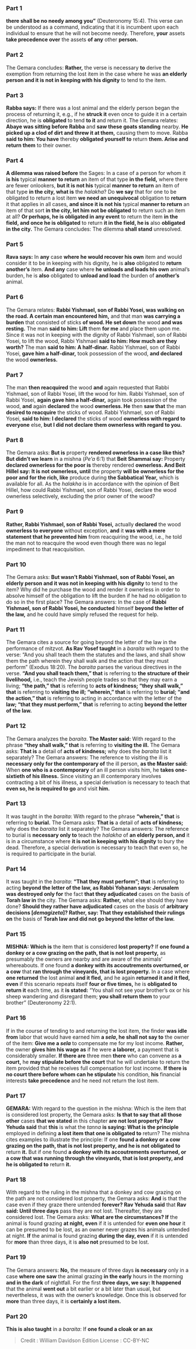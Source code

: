 
### Part 1
<b>there shall be no needy among you”</b> (Deuteronomy 15:4). This verse can be understood as a command, indicating that it is incumbent upon each individual to ensure that he will not become needy. Therefore, <b>your</b> assets <b>take precedence over</b> the assets <b>of any</b> other <b>person.</b>

### Part 2
The Gemara concludes: <b>Rather,</b> the verse is necessary <b>to</b> derive the exemption from returning the lost item in the case where he was <b>an elderly person and it is not in keeping with his dignity</b> to tend to the item.

### Part 3
<b>Rabba says:</b> If there was a lost animal and the elderly person began the process of returning it, e.g., if he <b>struck it</b> even once to guide it in a certain direction, he is <b>obligated</b> to tend <b>to it</b> and return it. The Gemara relates: <b>Abaye was sitting before Rabba</b> and <b>saw these goats standing</b> nearby. <b>He picked up a clod of dirt and threw it at them,</b> causing them to move. Rabba <b>said to him: You have</b> thereby <b>obligated yourself to</b> return <b>them. Arise and return them</b> to their owner.

### Part 4
<b>A dilemma was raised before</b> the Sages: In a case of a person for whom it <b>is his</b> typical <b>manner to return</b> an item of that type <b>in the field,</b> where there are fewer onlookers, <b>but it is not his</b> typical <b>manner to return</b> an item of that type <b>in the city, what is</b> the <i>halakha</i>? Do <b>we say</b> that for one to be obligated to return a lost item <b>we need an unequivocal</b> obligation to <b>return</b> it that applies in all cases, <b>and since it is not his</b> typical <b>manner to return</b> an item of that sort <b>in the city, let him not be obligated</b> to return such an item at all? <b>Or perhaps, he is obligated in any event</b> to return the item <b>in the field, and once he is obligated</b> to return <b>it in the field, he is</b> also <b>obligated in the city.</b> The Gemara concludes: The dilemma <b>shall stand</b> unresolved.

### Part 5
<b>Rava says:</b> In <b>any</b> case <b>where he would recover his own</b> item and would consider it to be in keeping with his dignity, he is <b>also</b> obligated to <b>return another’s</b> item. <b>And any</b> case where <b>he unloads and loads his own</b> animal’s burden, he is <b>also</b> obligated to <b>unload and load</b> the burden of <b>another’s</b> animal.

### Part 6
The Gemara relates: <b>Rabbi Yishmael, son of Rabbi Yosei, was walking on the road. A certain man encountered him,</b> and that man <b>was carrying a burden</b> that consisted of sticks <b>of wood. He set down</b> the wood <b>and was resting.</b> The man <b>said to him: Lift</b> them <b>for me</b> and place them upon me. Since it was not in keeping with the dignity of Rabbi Yishmael, son of Rabbi Yosei, to lift the wood, Rabbi Yishmael <b>said to him: How much are they worth?</b> The man <b>said to him: A half-dinar.</b> Rabbi Yishmael, son of Rabbi Yosei, <b>gave him a half-dinar,</b> took possession of the wood, <b>and declared</b> the wood <b>ownerless.</b>

### Part 7
The man <b>then reacquired</b> the wood <b>and</b> again requested that Rabbi Yishmael, son of Rabbi Yosei, lift the wood for him. Rabbi Yishmael, son of Rabbi Yosei, <b>again gave him a half-dinar,</b> again took possession of the wood, <b>and</b> again <b>declared</b> the wood <b>ownerless. He</b> then <b>saw that</b> the man <b>desired to reacquire</b> the sticks of wood. Rabbi Yishmael, son of Rabbi Yosei, <b>said to him: I declared</b> the sticks of wood <b>ownerless with regard to everyone</b> else, <b>but I did not declare them ownerless with regard to you.</b>

### Part 8
The Gemara asks: <b>But is</b> property <b>rendered ownerless in a case like this? But didn’t we learn</b> in a mishna (<i>Pe’a</i> 6:1) that <b>Beit Shammai say:</b> Property <b>declared ownerless for the poor is</b> thereby rendered <b>ownerless. And Beit Hillel say: It is not ownerless, until</b> the property <b>will be ownerless for the poor and for the rich, like</b> produce during <b>the Sabbatical Year,</b> which is available for all. As the <i>halakha</i> is in accordance with the opinion of Beit Hillel, how could Rabbi Yishmael, son of Rabbi Yosei, declare the wood ownerless selectively, excluding the prior owner of the wood?

### Part 9
<b>Rather, Rabbi Yishmael, son of Rabbi Yosei,</b> actually <b>declared</b> the wood <b>ownerless to everyone</b> without exception, <b>and</b> it <b>was with a mere statement that he prevented him</b> from reacquiring the wood, i.e., he told the man not to reacquire the wood even though there was no legal impediment to that reacquisition.

### Part 10
The Gemara asks: <b>But wasn’t Rabbi Yishmael, son of Rabbi Yosei, an elderly person and it was not in keeping with his dignity</b> to tend to the item? Why did he purchase the wood and render it ownerless in order to absolve himself of the obligation to lift the burden if he had no obligation to do so in the first place? The Gemara answers: In the case of <b>Rabbi Yishmael, son of Rabbi Yosei, he conducted</b> himself <b>beyond the letter of the law,</b> and he could have simply refused the request for help.

### Part 11
The Gemara cites a source for going beyond the letter of the law in the performance of mitzvot. <b>As Rav Yosef taught</b> in a <i>baraita</i> with regard to the verse: “And you shall teach them the statutes and the laws, and shall show them the path wherein they shall walk and the action that they must perform” (Exodus 18:20). The <i>baraita</i> parses the various directives in the verse. <b>“And you shall teach them,” that</b> is referring to <b>the structure of their livelihood,</b> i.e., teach the Jewish people trades so that they may earn a living; <b>“the path,” that</b> is referring to <b>acts of kindness; “they shall walk,” that</b> is referring to <b>visiting the ill; “wherein,” that</b> is referring to <b>burial; “and the action,” that</b> is referring to acting in accordance with the letter of the <b>law; “that they must perform,” that</b> is referring to acting <b>beyond the letter of the law.</b>

### Part 12
The Gemara analyzes the <i>baraita</i>. <b>The Master said:</b> With regard to the phrase <b>“they shall walk,” that</b> is referring to <b>visiting the ill.</b> The Gemara asks: <b>That is</b> a detail of <b>acts of kindness;</b> why does the <i>baraita</i> list it separately? The Gemara answers: The reference to visiting the ill is <b>necessary only for the contemporary of</b> the ill person, <b>as the Master said:</b> When <b>one who is a contemporary</b> of an ill person visits him, he <b>takes one-sixtieth of his illness.</b> Since visiting an ill contemporary involves contracting a bit of his illness, a special derivation is necessary to teach that <b>even so, he is required to go</b> and visit <b>him.</b>

### Part 13
It was taught in the <i>baraita</i>: With regard to the phrase <b>“wherein,” that</b> is referring to <b>burial.</b> The Gemara asks: <b>That is</b> a detail of <b>acts of kindness;</b> why does the <i>baraita</i> list it separately? The Gemara answers: The reference to burial is <b>necessary only to</b> teach the <i>halakha</i> of <b>an elderly person, and</b> it is in a circumstance where <b>it is not in keeping with his dignity</b> to bury the dead. Therefore, a special derivation is necessary to teach that even so, he is required to participate in the burial.

### Part 14
It was taught in the <i>baraita</i>: <b>“That they must perform”; that</b> is referring to acting <b>beyond the letter of the law, as Rabbi Yoḥanan says: Jerusalem was destroyed only for</b> the fact <b>that they adjudicated</b> cases on the basis of <b>Torah law in</b> the city. The Gemara asks: <b>Rather,</b> what else should they have done? <b>Should they rather have adjudicated</b> cases on the basis of <b>arbitrary decisions [<i>demagizeta</i>]? Rather, say: That they established their rulings on</b> the basis of <b>Torah law and did not go beyond the letter of the law.</b>

### Part 15
<strong>MISHNA:</strong> <b>Which is</b> the item that is considered <b>lost property?</b> If <b>one found a donkey or a cow grazing on the path, that is not lost property,</b> as presumably the owners are nearby and are aware of the animals’ whereabouts. If one found <b>a donkey with its accoutrements overturned, or a cow</b> that <b>ran through the vineyards, that is lost property.</b> In a case where <b>one returned</b> the lost animal <b>and it fled,</b> and he again <b>returned it and it fled, even</b> if this scenario repeats itself <b>four or five times,</b> he is <b>obligated to return it</b> each time, as it <b>is stated:</b> “You shall not see your brother’s ox or his sheep wandering and disregard them; <b>you shall return them</b> to your brother” (Deuteronomy 22:1).

### Part 16
If in the course of tending to and returning the lost item, the finder <b>was idle from</b> labor that would have earned him <b>a <i>sela</i>, he shall not say to</b> the owner of the item: <b>Give me a <i>sela</i></b> to compensate me for my lost income. <b>Rather,</b> the owner <b>gives him his wage as</b> if he were <b>a laborer,</b> a payment that is considerably smaller. <b>If there are</b> three men <b>there</b> who can convene as <b>a court,</b> he <b>may stipulate before the court</b> that he will undertake to return the item provided that he receives full compensation for lost income. <b>If there is no court there before whom can he stipulate</b> his condition, <b>his</b> financial interests <b>take precedence</b> and he need not return the lost item.

### Part 17
<strong>GEMARA:</strong> With regard to the question in the mishna: Which is the item that is considered lost property, the Gemara asks: <b>Is that to say that all those other</b> cases <b>that we stated</b> in this chapter <b>are not lost property? Rav Yehuda said</b> that <b>this</b> is what the <i>tanna</i> <b>is saying: What is the principle</b> employed in defining <b>a lost item that one is obligated to</b> return? The mishna cites examples to illustrate the principle: If one <b>found a donkey or a cow grazing on the path, that is not lost property, and he is not obligated to</b> return <b>it.</b> But if one found <b>a donkey with its accoutrements overturned, or a cow that was running through the vineyards, that is lost property, and he is obligated to</b> return <b>it.</b>

### Part 18
With regard to the ruling in the mishna that a donkey and cow grazing on the path are not considered lost property, the Gemara asks: <b>And</b> is that the case even if they graze there untended <b>forever? Rav Yehuda said</b> that <b>Rav said: Until three days</b> pass they are not lost. Thereafter, they are considered lost. The Gemara asks: <b>What are the circumstances? If</b> the animal is found grazing <b>at night, even</b> if it is untended for <b>even one hour</b> it can be presumed to be lost, as an owner never grazes his animals untended at night. <b>If</b> the animal is found grazing <b>during the day, even</b> if it is untended for <b>more</b> than three days, it is <b>also not</b> presumed to be lost.

### Part 19
The Gemara answers: <b>No,</b> the measure of three days <b>is necessary</b> only in a case <b>where one saw</b> the animal grazing <b>in the early</b> hours in the morning <b>and in the dark</b> of nightfall. For the first <b>three days, we say: It happened</b> that the animal <b>went out</b> a bit earlier or a bit later than usual, but nevertheless, it was with the owner’s knowledge. Once this is observed for <b>more</b> than three days, it is <b>certainly a lost item.</b>

### Part 20
<b>This is also taught</b> in a <i>baraita</i>: If <b>one found a cloak or an ax</b>

>Credit : William Davidson Edition
>License : CC-BY-NC